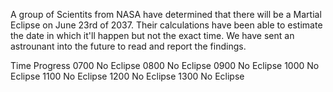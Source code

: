 A group of Scientits from NASA have determined that there will be a Martial Eclipse on June 23rd of 2037.
Their calculations have been able to estimate the date in which it'll happen but not the exact time.
We have sent an astrounant into the future to read and report the findings. 

Time    Progress
0700    No Eclipse
0800    No Eclipse
0900    No Eclipse
1000    No Eclipse
1100    No Eclipse
1200    No Eclipse
1300    No Eclipse
